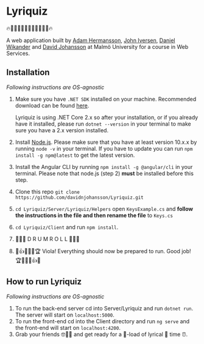 # Lyriquiz

🔥🎤🎺🥁🎷🎸🎼🎸🎷🥁🎺🎤🔥

A web application built by [Adam Hermansson](https://github.com/qurridutt), [John Iversen](https://github.com/johniversen), [Daniel Wikander](https://github.com/danielwikander) and [David Johansson](https://github.com/davidnjohansson) at Malmö University for a course in Web Services.

## Installation

*Following instructions are OS-agnostic*

1. Make sure you have `.NET SDK` installed on your machine. Recommended download can be found [here](https://dotnet.microsoft.com/download).

   Lyriquiz is using .NET Core 2.x so after your installation, or if you already have it installed, please run `dotnet --version` in your terminal to make sure you have a 2.x version installed.

2. Install [Node.js](https://nodejs.org/en/). Please make sure that you have at least version 10.x.x by running `node -v` in your terminal. If you have to update you can run `npm install -g npm@latest` to get the latest version.

3. Install the Angular CLI by running `npm install -g @angular/cli` in your terminal. Please note that node.js (step 2) **must** be installed before this step.

4. Clone this repo `git clone https://github.com/davidnjohansson/Lyriquiz.git`

5. `cd Lyriquiz/Server/Lyriquiz/Helpers` open `KeysExample.cs` and **follow the instructions in the file and then rename the file** to `Keys.cs`

6. `cd Lyriquiz/Client` and run `npm install`.

7. 🥁🥁🥁 D R U M R O L L 🥁🥁🥁

8. 👏👍🤙🏅🎉🏆 Viola! Everything should now be prepared to run. Good job! 🏆🎉🏅🤙👍👏

## How to run Lyriquiz

*Following instructions are OS-agnostic*

1. To run the back-end server cd into Server/Lyriquiz and run `dotnet run`. The server will start on `localhost:5000`.
2. To run the front-end cd into the Client directory and run `ng serve` and the front-end will start on `localhost:4200`.
3. Grab your friends 🤓🤩🥳 and get ready for a 🚤-load of lyrical 🎤 time ⏰.

